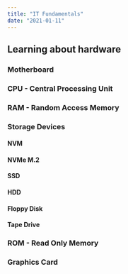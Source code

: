 ```yaml
---
title: "IT Fundamentals"
date: "2021-01-11"
---
```


## Learning about hardware

### Motherboard

### CPU - Central Processing Unit

### RAM - Random Access Memory

### Storage Devices

#### NVM

#### NVMe M.2

#### SSD

#### HDD

#### Floppy Disk

#### Tape Drive

### ROM - Read Only Memory

### Graphics Card
